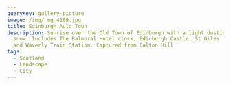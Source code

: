 ```yaml
---
queryKey: gallery-picture
image: /img/_mg_4189.jpg
title: Edinburgh Auld Toun
description: Sunrise over the Old Town of Edinburgh with a light dusting of
  snow. Includes The Balmoral Hotel clock, Edinburgh Castle, St Giles' Cathedral
  and Waverly Train Station. Captured from Calton Hill
tags:
  - Scotland
  - Landscape
  - City
---
```

